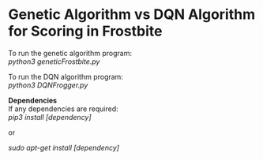 # Genetic Algorithm vs DQN Algorithm for Scoring in Frostbite

To run the genetic algorithm program:\
*python3 geneticFrostbite.py*

To run the DQN algorithm program:\
*python3 DQNFrogger.py*


**Dependencies**\
If any dependencies are required:\
*pip3 install [dependency]*


or 


*sudo apt-get install [dependency]*
